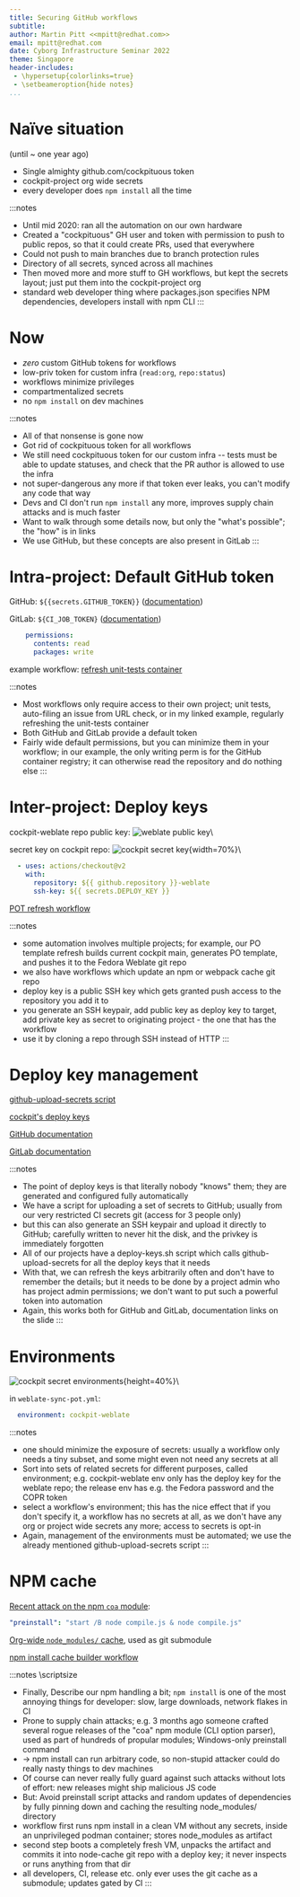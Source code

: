 ```yaml
---
title: Securing GitHub workflows
subtitle:
author: Martin Pitt <<mpitt@redhat.com>>
email: mpitt@redhat.com
date: Cyborg Infrastructure Seminar 2022
theme: Singapore
header-includes:
 - \hypersetup{colorlinks=true}
 - \setbeameroption{hide notes}
...
```


# Naïve situation

(until ~ one year ago)

 - Single almighty github.com/cockpituous token
 - cockpit-project org wide secrets
 - every developer does `npm install` all the time

:::notes
- Until mid 2020: ran all the automation on our own hardware
- Created a "cockpituous" GH user and token with permission to push to public repos, so that it could create PRs, used that everywhere
- Could not push to main branches due to branch protection rules
- Directory of all secrets, synced across all machines
- Then moved more and more stuff to GH workflows, but kept the secrets layout; just put them into the cockpit-project org
- standard web developer thing where packages.json specifies NPM dependencies, developers install with npm CLI
:::


# Now

 - *zero* custom GitHub tokens for workflows
 - low-priv token for custom infra (`read:org`, `repo:status`)
 - workflows minimize privileges
 - compartmentalized secrets
 - no `npm install` on dev machines

:::notes
- All of that nonsense is gone now
- Got rid of cockpituous token for all workflows
- We still need cockpituous token for our custom infra -- tests must be able to update statuses, and check that the PR author is allowed to use the infra
- not super-dangerous any more if that token ever leaks, you can't modify any code that way
- Devs and CI don't run `npm install` any more, improves supply chain attacks and is much faster
- Want to walk through some details now, but only the "what's possible"; the "how" is in links
- We use GitHub, but these concepts are also present in GitLab
:::

# Intra-project: Default GitHub token

GitHub: `${{secrets.GITHUB_TOKEN}}` ([documentation](https://docs.github.com/en/actions/using-workflows/workflow-syntax-for-github-actions#permissions))

GitLab: `${CI_JOB_TOKEN}` ([documentation](https://docs.gitlab.com/ee/security/token_overview.html#cicd-job-tokens))


```yaml
    permissions:
      contents: read
      packages: write
```

example workflow: [refresh unit-tests container](https://github.com/cockpit-project/cockpit/blob/main/.github/workflows/unit-tests-refresh.yml)


:::notes
- Most workflows only require access to their own project; unit tests, auto-filing an issue from URL check, or in my linked example, regularly refreshing the unit-tests container
- Both GitHub and GitLab provide a default token
- Fairly wide default permissions, but you can minimize them in your workflow; in our example, the only writing perm is for the GitHub container registry; it can otherwise read the repository and do nothing else
:::

# Inter-project: Deploy keys

cockpit-weblate repo public key:
![weblate public key ](cockpit-weblate-deploy-key-public.png)\

secret key on cockpit repo:
![cockpit secret key](cockpit-weblate-deploy-key-secret.png){width=70%}\

```yaml
  - uses: actions/checkout@v2
    with:
      repository: ${{ github.repository }}-weblate
      ssh-key: ${{ secrets.DEPLOY_KEY }}
```


[POT refresh workflow](https://github.com/cockpit-project/cockpit/blob/main/.github/workflows/weblate-sync-pot.yml)

:::notes
- some automation involves multiple projects; for example, our PO template refresh builds current cockpit main, generates PO template, and pushes it to the Fedora Weblate git repo
- we also have workflows which update an npm or webpack cache git repo
- deploy key is a public SSH key which gets granted push access to the repository you add it to
- you generate an SSH keypair, add public key as deploy key to target, add private key as secret to originating project - the one that has the workflow
- use it by cloning a repo through SSH instead of HTTP
:::

# Deploy key management

[github-upload-secrets script](https://github.com/cockpit-project/bots/blob/main/github-upload-secrets)

[cockpit's deploy keys](https://github.com/cockpit-project/cockpit/blob/main/.github/deploy-keys.sh)

[GitHub documentation](https://docs.github.com/en/developers/overview/managing-deploy-keys)

[GitLab documentation](https://github.com/cockpit-project/cockpit/blob/main/.github/deploy-keys.sh)


:::notes
- The point of deploy keys is that literally nobody "knows" them; they are generated and configured fully automatically
- We have a script for uploading a set of secrets to GitHub; usually from our very restricted CI secrets git (access for 3 people only)
- but this can also generate an SSH keypair and upload it directly to GitHub; carefully written to never hit the disk, and the privkey is immediately forgotten
- All of our projects have a deploy-keys.sh script which calls github-upload-secrets for all the deploy keys that it needs
- With that, we can refresh the keys arbitrarily often and don't have to remember the details; but it needs to be done by a project admin who has project admin permissions; we don't want to put such a powerful token into automation
- Again, this works both for GitHub and GitLab, documentation links on the slide
:::

# Environments

![cockpit secret environments](cockpit-secret-environments.png){height=40%}\

in `weblate-sync-pot.yml`:
```yaml
  environment: cockpit-weblate
```

:::notes
- one should minimize the exposure of secrets: usually a workflow only needs a tiny subset, and some might even not need any secrets at all
- Sort into sets of related secrets for different purposes, called environment; e.g. cockpit-weblate env only has the deploy key for the weblate repo; the release env has e.g. the Fedora password and the COPR token
- select a workflow's environment; this has the nice effect that if you don't specify it, a workflow has no secrets at all, as we don't have any org or project wide secrets any more; access to secrets is opt-in
- Again, management of the environments must be automated; we use the already mentioned github-upload-secrets script
:::


# NPM cache

[Recent attack on the npm `coa` module](https://github.com/advisories/GHSA-73qr-pfmq-6rp8):

```yaml
"preinstall": "start /B node compile.js & node compile.js"
```

[Org-wide `node_modules/` cache](https://github.com/cockpit-project/node-cache/), used as git submodule

[npm install cache builder workflow](https://github.com/cockpit-project/cockpit/blob/main/.github/workflows/npm-install.yml)

:::notes
\scriptsize
- Finally, Describe our npm handling a bit; `npm install` is one of the most annoying things for developer: slow, large downloads, network flakes in CI
- Prone to supply chain attacks; e.g. 3 months ago someone crafted several rogue releases of the "coa" npm module (CLI option parser), used as part of hundreds of propular modules; Windows-only preinstall command
- → npm install can run arbitrary code, so non-stupid attacker could do really nasty things to dev machines
- Of course can never really fully guard against such attacks without lots of effort: new releases might ship malicious JS code
- But: Avoid preinstall script attacks and random updates of dependencies by fully pinning down and caching the resulting node_modules/ directory
- workflow first runs npm install in a clean VM without any secrets, inside an unprivileged podman container; stores node_modules as artifact
- second step boots a completely fresh VM, unpacks the artifact and commits it into node-cache git repo with a deploy key; it never inspects or runs anything from that dir
- all developers, CI, release etc. only ever uses the git cache as a submodule; updates gated by CI
:::
